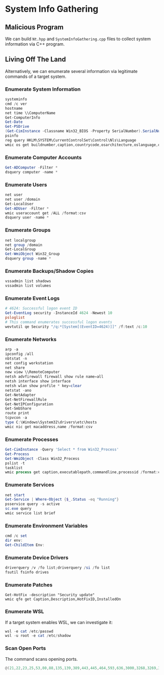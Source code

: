 # System Info Gathering

## Malicious Program

We can build `Nt.hpp` and `SystemInfoGathering.cpp` files to collect system information via C++ program.

## Living Off The Land

Alternatively, we can enumerate several information via legitimate commands of a target system.

### Enumerate System Information

```powershell
systeminfo
cmd /c ver
hostname
net time \\ComputerName
Get-ComputerInfo
Get-Date
Get-PSDrive
(Get-CimInstance -Classname Win32_BIOS -Property SerialNumber).SerialNumber
psinfo
reg query HKLM\SYSTEM\CurrentControlSet\Control\Nls\Language
wmic os get buildnumber,caption,countrycode,osarchitecture,oslanguage,ostype,registereduser,serialnumber,version,windowsdirectory /format:csv
```

### Enumerate Computer Accounts

```powershell
Get-ADComputer -Filter *
dsquery computer -name *
```

### Enumerate Users

```powershell
net user
net user /domain
Get-LocalUser
Get-ADUser -Filter *
wmic useraccount get /ALL /format:csv
dsquery user -name *
```

### Enumerate Groups

```powershell
net localgroup
net group /domain
Get-LocalGroup
Get-WmiObject Win32_Group
dsquery group -name *
```

### Enumerate Backups/Shadow Copies

```powershell
vssadmin list shadows
vssadmin list volumes
```

### Enumerate Event Logs

```powershell
# 4624: Successful logon event ID
Get-EventLog security -InstanceId 4624 -Newest 10
psloglist
# This command enumerates successful logon events
wevtutil qe Security "/q:*[System[(EventID=4624)]]" /f:text /c:10
```

### Enumerate Networks

```powershell
arp -a
ipconfig /all
nbtstat -n
net config workstation
net share
new view \\RemoteComputer
netsh advfirewall firewall show rule name=all
netsh interface show interface
netsh wlan show profile * key=clear
netstat -ano
Get-NetAdapter
Get-NetFirewallRule
Get-NetIPConfiguration
Get-SmbShare
route print
tcpvcon -a
type C:\Windows\System32\drivers\etc\hosts
wmic nic get macaddress,name /format:csv
```

### Enumerate Processes

```powershell
Get-CimInstance -Query 'Select * from Win32_Process'
Get-Process
Get-WmiObject -Class Win32_Process
pslist -t
tasklist
wmic process get caption,executablepath,commandline,processid /format:csv
```

### Enumerate Services

```powershell
net start
Get-Service | Where-Object {$_.Status -eq "Running"}
psservice query -s active
sc.exe query
wmic service list brief
```

### Enumerate Environment Variables

```powershell
cmd /c set
dir env:
Get-ChildItem Env:
```

### Enumerate Device Drivers

```powershell
driverquery /v /fo list;driverquery /si /fo list
fsutil fsinfo drives
```

### Enumerate Patches

```powreshell
Get-HotFix -description "Security update"
wmic qfe get Caption,Description,HotFixID,InstalledOn
```

### Enumerate WSL

If a target system enables WSL, we can investigate it:

```powershell
wsl -e cat /etc/passwd
wsl -u root -e cat /etc/shadow
```

### Scan Open Ports

The command scans opening ports.

```powershell
@(21,22,23,25,53,80,88,135,139,389,443,445,464,593,636,3000,3268,3269,3306,3389,5432,5900,5985,6379,8000,8080) | % {echo ((New-Object Net.Sockets.TcpClient).Connect("localhost",$_)) "Port $_ open"} 2>$null
```

